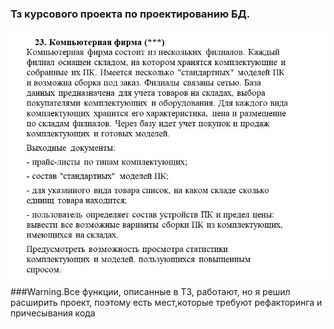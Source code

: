 ### Тз курсового проекта по проектированию БД.
![alt text](https://github.com/DuMKaMandarinka/ComputerShopApi/blob/master/ComputerShopApi/Files/s16zs5XB6aA.jpg)
###Warning.Все функции, описанные в ТЗ, работают, но я решил расширить проект, поэтому есть мест,которые требуют рефакторинга и причесывания кода
